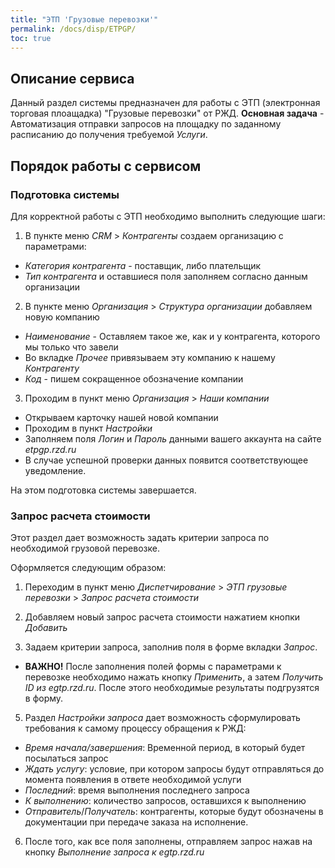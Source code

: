 ```yaml
---
title: "ЭТП 'Грузовые перевозки'"
permalink: /docs/disp/ETPGP/
toc: true
---
```


## Описание сервиса
Данный раздел системы предназначен для работы с ЭТП (электронная торговая плоащадка) "Грузовые перевозки" от РЖД.
**Основная задача** - Автоматизация отправки запросов на площадку по заданному расписанию до получения требуемой *Услуги*.


## Порядок работы с сервисом

### Подготовка системы
Для корректной работы с ЭТП необходимо выполнить следующие шаги:

1.  В пункте меню *CRM* > *Контрагенты* создаем организацию с параметрами:
-   *Категория контрагента* - поставщик, либо плательщик
-   *Тип контрагента* и оставшиеся поля заполняем согласно данным организации

2.  В пункте меню *Организация* > *Структура организации* добавляем новую компанию
-   *Наименование* - Оставляем такое же, как и у контрагента, которого мы только что завели
-   Во вкладке *Прочее* привязываем эту компанию к нашему *Контрагенту*
-   *Код* - пишем сокращенное обозначение компании

3.  Проходим в пункт меню *Организация* > *Наши компании*
-   Открываем карточку нашей новой компании
-   Проходим в пункт *Настройки*
-   Заполняем поля *Логин* и *Пароль* данными вашего аккаунта на сайте *etpgp.rzd.ru*
-   В случае успешной проверки данных появится соответствующее уведомление.

На этом подготовка системы завершается.

### Запрос расчета стоимости

Этот раздел дает возможность задать критерии запроса по необходимой грузовой перевозке.

Оформляется следующим образом:

1.  Переходим в пункт меню *Диспетчирование* > *ЭТП грузовые перевозки* > *Запрос расчета стоимости*

2.  Добавляем новый запрос расчета стоимости нажатием кнопки *Добавить*

4.  Задаем критерии запроса, заполнив поля в форме вкладки *Запрос*.
-   **ВАЖНО!** После заполнения полей формы с параметрами к перевозке необходимо нажать кнопку *Применить*, а затем  *Получить ID из egtp.rzd.ru*. После этого необходимые результаты подгрузятся в форму.

5.  Раздел *Настройки запроса* дает возможность сформулировать требования к самому процессу обращения к РЖД:
-  *Время начала/завершения*: Временной период, в который будет посылаться запрос
-  *Ждать услугу*: условие, при котором запросы будут отправляться до момента появления в ответе необходимой услуги
-  *Последний*: время выполнения последнего запроса
-  *К выполнению*: количество запросов, оставшихся к выполнению
-  *Отправитель*/*Получатель*: контрагенты, которые будут обозначены в документации при передаче заказа на исполнение.
 6. После того, как все поля заполнены, отправляем запрос нажав на кнопку *Выполнение запроса к egtp.rzd.ru*
